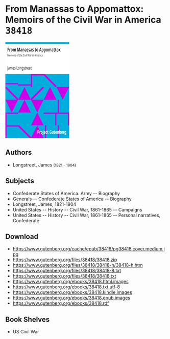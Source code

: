 # From Manassas to Appomattox: Memoirs of the Civil War in America <kbd>38418</kbd>

![](./cover.medium.jpg "")

## Authors


 - Longstreet, James <small>(1821 - 1904)</small>

## Subjects


 - Confederate States of America. Army -- Biography
 - Generals -- Confederate States of America -- Biography
 - Longstreet, James, 1821-1904
 - United States -- History -- Civil War, 1861-1865 -- Campaigns
 - United States -- History -- Civil War, 1861-1865 -- Personal narratives, Confederate

## Download


 - https://www.gutenberg.org/cache/epub/38418/pg38418.cover.medium.jpg
 - https://www.gutenberg.org/files/38418/38418.zip
 - https://www.gutenberg.org/files/38418/38418-h/38418-h.htm
 - https://www.gutenberg.org/files/38418/38418-8.txt
 - https://www.gutenberg.org/files/38418/38418.txt
 - https://www.gutenberg.org/ebooks/38418.html.images
 - https://www.gutenberg.org/ebooks/38418.txt.utf-8
 - https://www.gutenberg.org/ebooks/38418.kindle.images
 - https://www.gutenberg.org/ebooks/38418.epub.images
 - https://www.gutenberg.org/ebooks/38418.rdf

## Book Shelves


 - US Civil War
